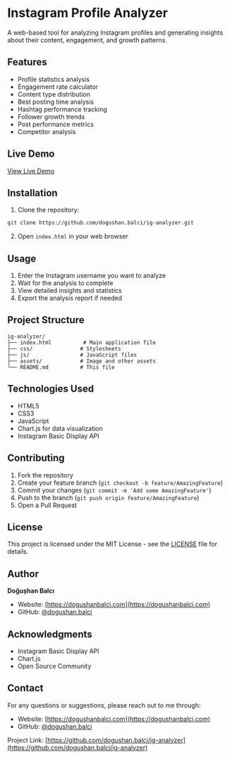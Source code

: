 # Instagram Profile Analyzer

A web-based tool for analyzing Instagram profiles and generating insights about their content, engagement, and growth patterns.

## Features

- Profile statistics analysis
- Engagement rate calculator
- Content type distribution
- Best posting time analysis
- Hashtag performance tracking
- Follower growth trends
- Post performance metrics
- Competitor analysis

## Live Demo

[View Live Demo](https://dogushanbalci.com/ig-analyzer)

## Installation

1. Clone the repository:
```bash
git clone https://github.com/dogushan.balci/ig-analyzer.git
```

2. Open `index.html` in your web browser

## Usage

1. Enter the Instagram username you want to analyze
2. Wait for the analysis to complete
3. View detailed insights and statistics
4. Export the analysis report if needed

## Project Structure

```
ig-analyzer/
├── index.html          # Main application file
├── css/               # Stylesheets
├── js/                # JavaScript files
├── assets/            # Image and other assets
└── README.md          # This file
```

## Technologies Used

- HTML5
- CSS3
- JavaScript
- Chart.js for data visualization
- Instagram Basic Display API

## Contributing

1. Fork the repository
2. Create your feature branch (`git checkout -b feature/AmazingFeature`)
3. Commit your changes (`git commit -m 'Add some AmazingFeature'`)
4. Push to the branch (`git push origin feature/AmazingFeature`)
5. Open a Pull Request

## License

This project is licensed under the MIT License - see the [LICENSE](LICENSE) file for details.

## Author

**Doğuşhan Balcı**
- Website: [https://dogushanbalci.com](https://dogushanbalci.com)
- GitHub: [@dogushan.balci](https://github.com/dogushan.balci)

## Acknowledgments

- Instagram Basic Display API
- Chart.js
- Open Source Community

## Contact

For any questions or suggestions, please reach out to me through:
- Website: [https://dogushanbalci.com](https://dogushanbalci.com)
- GitHub: [@dogushan.balci](https://github.com/dogushan.balci)

Project Link: [https://github.com/dogushan.balci/ig-analyzer](https://github.com/dogushan.balci/ig-analyzer) 